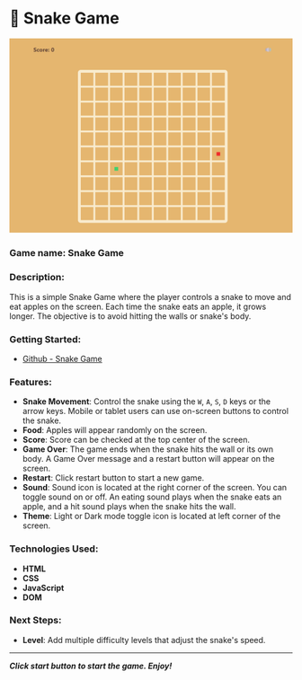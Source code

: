 # 🐍 Snake Game

![Snake Game Image](/assets//images/snake-game-example.png)

### Game name: Snake Game

### Description:
This is a simple Snake Game where the player controls a snake to move and eat apples on the screen. Each time the snake eats an apple, it grows longer. The objective is to avoid hitting the walls or snake's body.

### Getting Started:
- [Github - Snake Game](https://vns-shanshan.github.io/snake-game/)

### Features:
- **Snake Movement**: Control the snake using the `W`, `A`, `S`, `D` keys or the arrow keys. Mobile or tablet users can use on-screen buttons to control the snake.
- **Food**: Apples will appear randomly on the screen.
- **Score**: Score can be checked at the top center of the screen.
- **Game Over**: The game ends when the snake hits the wall or its own body. A Game Over message and a restart button will appear on the screen.
- **Restart**: Click restart button to start a new game.
- **Sound**: Sound icon is located at the right corner of the screen. You can toggle sound on or off. An eating sound plays when the snake eats an apple, and a hit sound plays when the snake hits the wall.
- **Theme**: Light or Dark mode toggle icon is located at left corner of the screen.

### Technologies Used:
- **HTML**
- **CSS**
- **JavaScript**
- **DOM**

### Next Steps:
- **Level**: Add multiple difficulty levels that adjust the snake's speed.

---

***Click start button to start the game. Enjoy!***